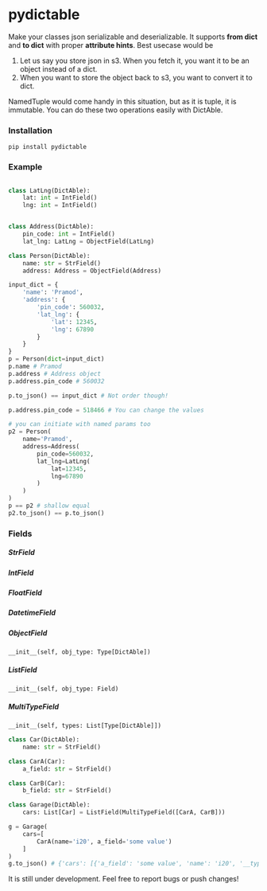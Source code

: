 # pydictable
Make your classes json serializable and deserializable. It supports **from dict** and **to dict** with proper **attribute hints**. Best usecase would be

1. Let us say you store json in s3. When you fetch it, you want it to be an object instead of a dict.
2. When you want to store the object back to s3, you want to convert it to dict.

NamedTuple would come handy in this situation, but as it is tuple, it is immutable. You can do these two operations easily with DictAble.

### Installation
```
pip install pydictable
```

### Example
```python 

class LatLng(DictAble):
    lat: int = IntField()
    lng: int = IntField()


class Address(DictAble):
    pin_code: int = IntField()
    lat_lng: LatLng = ObjectField(LatLng)

class Person(DictAble):
    name: str = StrField()
    address: Address = ObjectField(Address)

input_dict = {
    'name': 'Pramod',
    'address': {
        'pin_code': 560032,
        'lat_lng': {
            'lat': 12345,
            'lng': 67890
        }
    }
}
p = Person(dict=input_dict)
p.name # Pramod
p.address # Address object
p.address.pin_code # 560032

p.to_json() == input_dict # Not order though!

p.address.pin_code = 518466 # You can change the values

# you can initiate with named params too
p2 = Person(
    name='Pramod',
    address=Address(
        pin_code=560032,
        lat_lng=LatLng(
            lat=12345,
            lng=67890
        )
    )
)
p == p2 # shallow equal
p2.to_json() == p.to_json()

```

### Fields
##### StrField
##### IntField
##### FloatField
##### DatetimeField
##### ObjectField
```
__init__(self, obj_type: Type[DictAble])
```
##### ListField
```
__init__(self, obj_type: Field)
```
##### MultiTypeField
```
__init__(self, types: List[Type[DictAble]])
```
```python
class Car(DictAble):
    name: str = StrField()

class CarA(Car):
    a_field: str = StrField()

class CarB(Car):
    b_field: str = StrField()

class Garage(DictAble):
    cars: List[Car] = ListField(MultiTypeField([CarA, CarB]))

g = Garage(
    cars=[
        CarA(name='i20', a_field='some value')
    ]
)
g.to_json() # {'cars': [{'a_field': 'some value', 'name': 'i20', '__type': 'CarA'}]}
```

It is still under development. Feel free to report bugs or push changes!
